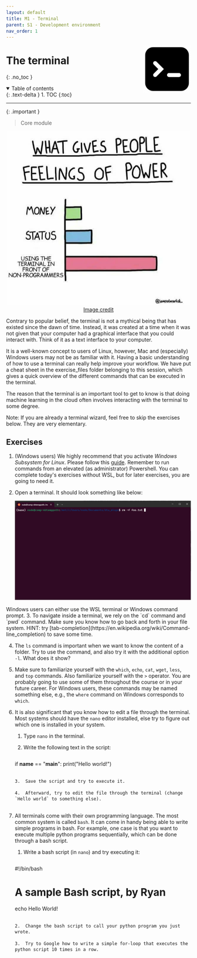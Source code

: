 ```yaml
---
layout: default
title: M1 - Terminal
parent: S1 - Development environment
nav_order: 1
---
```


<img style="float: right;" src="../figures/icons/terminal.png" width="130">

# The terminal

{: .no_toc }

<details open markdown="block">
  <summary>
    Table of contents
  </summary>
  {: .text-delta }
1. TOC
{:toc}
</details>

---

{: .important }

> Core module

<p align="center">
  <img src="../figures/terminal_power.jpg" width="500">
  <br>
  <a href="https://twitter.com/rorypreddy/status/1257336536477171712"> Image credit </a>
</p>

Contrary to popular belief, the terminal is not a mythical being that has existed since the dawn of time. Instead, it was created at a time when it was not given that your computer had a graphical interface that you could interact with. Think of it as a text interface to your computer.

It is a well-known concept to users of Linux, however, Mac and (especially) Windows users may not be as familiar with it. Having a basic understanding of how to use a terminal can really help improve your workflow. We have put a cheat sheet in the exercise_files folder belonging to this session, which gives a quick overview of the different commands that can be executed in the terminal.

The reason that the terminal is an important tool to get to know is that doing machine learning in the cloud often involves interacting with the terminal to some degree.

Note: If you are already a terminal wizard, feel free to skip the exercises below. They are very elementary.

## Exercises

1.  (Windows users) We highly recommend that you activate *Windows Subsystem for Linux*. Please follow this [guide](https://docs.microsoft.com/en-us/windows/wsl/install-win10). Remember to run commands from an elevated (as administrator) Powershell. You can complete today's exercises without WSL, but for later exercises, you are going to need it.
    
2.  Open a terminal. It should look something like below:
    
       <p align="center">
     <img src="../figures/terminal.PNG" width="1000">
   </p>
    Windows users can either use the WSL terminal or Windows command prompt.
3.  To navigate inside a terminal, we rely on the `cd` command and `pwd` command. Make sure you know how to go back and forth in your file system. HINT: try [tab-completion](https://en.wikipedia.org/wiki/Command-line_completion) to save some time.
    
4.  The `ls` command is important when we want to know the content of a folder. Try to use the command, and also try it with the additional option `-l`. What does it show?
    
5.  Make sure to familiarize yourself with the `which`, `echo`, `cat`, `wget`, `less`, and `top` commands. Also familiarize yourself with the `>` operator. You are probably going to use some of them throughout the course or in your future career. For Windows users, these commands may be named something else, e.g., the `where` command on Windows corresponds to `which`.
    
6.  It is also significant that you know how to edit a file through the terminal. Most systems should have the `nano` editor installed, else try to figure out which one is installed in your system.
    
    1.  Type `nano` in the terminal.
        
    2.  Write the following text in the script:
        
        ```python
      if __name__ == "__main__":
        print("Hello world!")
      ```
        
    3.  Save the script and try to execute it.
        
    4.  Afterward, try to edit the file through the terminal (change `Hello world` to something else).
        
7.  All terminals come with their own programming language. The most common system is called `bash`. It can come in handy being able to write simple programs in bash. For example, one case is that you want to execute multiple python programs sequentially, which can be done through a bash script.
    
    1.  Write a bash script (in `nano`) and try executing it:
        
        ```bash
      #!/bin/bash
      # A sample Bash script, by Ryan
      echo Hello World!
      ```
        
    2.  Change the bash script to call your python program you just wrote.
        
    3.  Try to Google how to write a simple for-loop that executes the python script 10 times in a row.